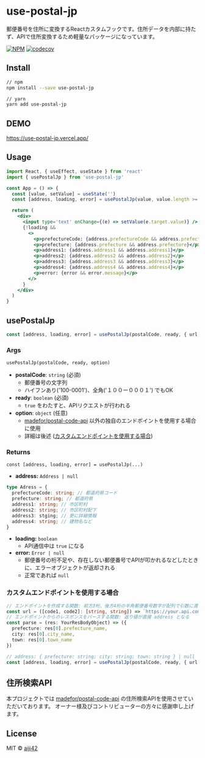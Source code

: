 # use-postal-jp

郵便番号を住所に変換するReactカスタムフックです。住所データを内部に持たず、APIで住所変換するため軽量なパッケージになっています。

[![NPM](https://img.shields.io/npm/v/use-postal-jp.svg)](https://www.npmjs.com/package/use-postal-jp) [![codecov](https://codecov.io/gh/aiji42/use-postal-jp/branch/main/graph/badge.svg?token=CODQMUB6KL)](https://codecov.io/gh/aiji42/use-postal-jp)

## Install

```bash
// npm
npm install --save use-postal-jp

// yarn
yarn add use-postal-jp
```

## DEMO

https://use-postal-jp.vercel.app/

## Usage

```jsx
import React, { useEffect, useState } from 'react'
import { usePostalJp } from 'use-postal-jp'

const App = () => {
  const [value, setValue] = useState('')
  const [address, loading, error] = usePostalJp(value, value.length >= 7)

  return (
    <div>
      <input type='text' onChange={(e) => setValue(e.target.value)} />
      {!loading &&
        <>
          <p>prefectureCode: {address.prefectureCode && address.prefectureCode}</p>
          <p>prefecture: {address.prefecture && address.prefecture}</p>
          <p>address1: {address.address1 && address.address1}</p>
          <p>address2: {address.address2 && address.address2}</p>
          <p>address3: {address.address3 && address.address3}</p>
          <p>address4: {address.address4 && address.address4}</p>
          <p>error: {error && error.message}</p>
        </>
      }
    </div>
  )
}
```

## usePostalJp

```ts
const [address, loading, error] = usePostalJp(postalCode, ready, { url, parse })
```

### Args
`usePostalJp(postalCode, ready, option)`


- __postalCode__: `string` (必須)
    - 郵便番号の文字列
    - ハイフンあり('100-0001')、全角('１００ー０００１') でもOK
- __ready__: `boolean` (必須) 
    - `true` をわたすと、APIリクエストが行われる
- __option__: `object` (任意) 
    - [madefor/postal-code-api](https://github.com/madefor/postal-code-api) 以外の独自のエンドポイントを使用する場合に使用
    - 詳細は後述 ([カスタムエンドポイントを使用する場合](#カスタムエンドポイントを使用する場合))

### Returns
`const [address, loading, error] = usePostalJp(...)`
- __address:__ `Address | null`
```ts
type Adress = {
  prefectureCode: string; // 都道府県コード
  prefecture: string; // 都道府県
  address1: string; // 市区町村
  address2: string; // 市区町村配下
  address3: stging; // 更に詳細情報
  address4: string; // 建物名など
}
```
- __loading:__ `boolean`
    - API通信中は `true` になる
- __error:__ `Error | null`
    - 郵便番号の桁不足や、存在しない郵便番号でAPIが叩かれるなどしたときに、エラーオブジェクトが返却される
    - 正常であれば `null`

### カスタムエンドポイントを使用する場合

```ts
// エンドポイントを作成する関数: 前方3桁、後方4桁の半角郵便番号数字が配列で引数に渡される
const url = ([code1, code2]: [string, string]) => `https://your.api.com/api?postal_code=${code1}-${code1}`
// エンドポイントからのレスポンスをパースする関数: 返り値が直接 address となる
const parse = (res: YourResBodyObject) => ({
  prefecture: res[0].prefecture_name,
  city: res[0].city_name,
  town: res[0].town_name
})

// address: { prefecture: string; city: string; town: string } | null
const [address, loading, error] = usePostalJp(postalCode, ready, { url, parse })
```

## 住所検索API

本プロジェクトでは [madefor/postal-code-api](https://github.com/madefor/postal-code-api) の住所検索APIを使用させていただいております。
オーナー様及びコントリビューターの方々に感謝申し上げます。

## License

MIT © [aiji42](https://github.com/aiji42)
